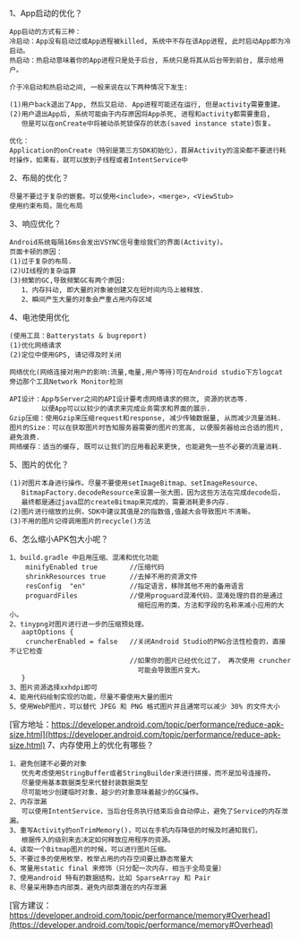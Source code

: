 1、App启动的优化？
```
App启动的方式有三种：
冷启动：App没有启动过或App进程被killed, 系统中不存在该App进程, 此时启动App即为冷启动。
热启动：热启动意味着你的App进程只是处于后台, 系统只是将其从后台带到前台, 展示给用户。
 
介于冷启动和热启动之间, 一般来说在以下两种情况下发生:
 
(1)用户back退出了App, 然后又启动. App进程可能还在运行, 但是activity需要重建。
(2)用户退出App后, 系统可能由于内存原因将App杀死, 进程和activity都需要重启, 
   但是可以在onCreate中将被动杀死锁保存的状态(saved instance state)恢复。
 
优化：
Application的onCreate（特别是第三方SDK初始化），首屏Activity的渲染都不要进行耗时操作，如果有，就可以放到子线程或者IntentService中
```
2、布局的优化？
```
尽量不要过于复杂的嵌套。可以使用<include>，<merge>，<ViewStub>
使用约束布局，简化布局
```

3、响应优化？
```
Android系统每隔16ms会发出VSYNC信号重绘我们的界面(Activity)。
页面卡顿的原因：
(1)过于复杂的布局.
(2)UI线程的复杂运算
(3)频繁的GC,导致频繁GC有两个原因:
   1、内存抖动, 即大量的对象被创建又在短时间内马上被释放.
   2、瞬间产生大量的对象会严重占用内存区域
```
4、电池使用优化
```
(使用工具：Batterystats & bugreport)
(1)优化网络请求
(2)定位中使用GPS, 请记得及时关闭
 
网络优化(网络连接对用户的影响:流量,电量,用户等待)可在Android studio下方logcat
旁边那个工具Network Monitor检测

API设计：App与Server之间的API设计要考虑网络请求的频次, 资源的状态等. 
        以便App可以以较少的请求来完成业务需求和界面的展示.
Gzip压缩：使用Gzip来压缩request和response, 减少传输数据量, 从而减少流量消耗.
图片的Size：可以在获取图片时告知服务器需要的图片的宽高, 以便服务器给出合适的图片, 避免浪费.
网络缓存：适当的缓存, 既可以让我们的应用看起来更快, 也能避免一些不必要的流量消耗.

```
5、图片的优化？
```
(1)对图片本身进行操作。尽量不要使用setImageBitmap、setImageResource、
   BitmapFactory.decodeResource来设置一张大图，因为这些方法在完成decode后，
   最终都是通过java层的createBitmap来完成的，需要消耗更多内存.
(2)图片进行缩放的比例，SDK中建议其值是2的指数值,值越大会导致图片不清晰。
(3)不用的图片记得调用图片的recycle()方法
```
6、怎么缩小APK包大小呢？
```
1、build.gradle 中启用压缩、混淆和优化功能
    minifyEnabled true        //压缩代码
    shrinkResources true      //去掉不用的资源文件
    resConfig  "en"           //指定语言，移除其他不用的备用语言
    proguardFiles             //使用proguard混淆代码，混淆处理的目的是通过
                                缩短应用的类、方法和字段的名称来减小应用的大小。
2、tinypng对图片进行进一步的压缩预处理。
   aaptOptions {
    cruncherEnabled = false   //关闭Android Studio的PNG合法性检查的，直接不让它检查
                              //如果你的图片已经优化过了， 再次使用 cruncher 
                                可能会导致图片变大。
   }
3、图片资源选择xxhdpi即可
4、能用代码绘制实现的功能，尽量不要使用大量的图片
5、使用WebP图片，可以替代 JPEG 和 PNG 格式图片并且通常可以减少 30% 的文件大小
```
[官方地址：https://developer.android.com/topic/performance/reduce-apk-size.html](https://developer.android.com/topic/performance/reduce-apk-size.html)
7、内存使用上的优化有哪些？
```
1、避免创建不必要的对象
   优先考虑使用StringBuffer或者StringBuilder来进行拼接，而不是加号连接符。
   尽量使用基本数据类型来代替封装数据类型
   尽可能地少创建临时对象，越少的对象意味着越少的GC操作。
2、内存泄漏
   可以使用IntentService，当后台任务执行结束后会自动停止，避免了Service的内存泄漏。
3、重写Activity的onTrimMemory()，可以在手机内存降低的时候及时通知我们，
   根据传入的级别来去决定如何释放应用程序的资源。
4、读取一个Bitmap图片的时候，可以进行图片压缩。
5、不要过多的使用枚举，枚举占用的内存空间要比静态常量大
6、常量用static final 来修饰（只分配一次内存，相当于全局变量）
7、使用android 特有的数据结构，比如 SparseArray 和 Pair
8、尽量采用静态内部类，避免内部类潜在的内存泄漏

```
[官方建议：https://developer.android.com/topic/performance/memory#Overhead](https://developer.android.com/topic/performance/memory#Overhead)


